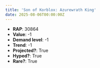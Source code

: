 ```yaml
---
title: 'Son of Korblox: Azurewrath King'
date: 2025-08-06T00:00:00Z
---
```

- **RAP**: 30864
- **Value**: -1
- **Demand level**: -1
- **Trend**: -1
- **Projected?**: True
- **Hyped?**: True
- **Rare?**: True
